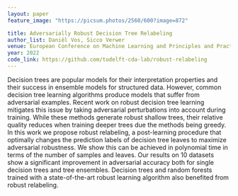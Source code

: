 ```yaml
---
layout: paper
feature_image: "https://picsum.photos/2560/600?image=872"

title: Adversarially Robust Decision Tree Relabeling
author_list: Daniël Vos, Sicco Verwer
venue: European Conference on Machine Learning and Principles and Practice of Knowledge Discovery in Databases (ECML/PKDD)
year: 2022
code_link: https://github.com/tudelft-cda-lab/robust-relabeling
---
```


Decision trees are popular models for their interpretation properties and their success in ensemble models for structured data. However, common decision tree learning algorithms produce models that suffer from adversarial examples. Recent work on robust decision tree learning mitigates this issue by taking adversarial perturbations into account during training. While these methods generate robust shallow trees, their relative quality reduces when training deeper trees due the methods being greedy. In this work we propose robust relabeling, a post-learning procedure that optimally changes the prediction labels of decision tree leaves to maximize adversarial robustness. We show this can be achieved in polynomial time in terms of the number of samples and leaves. Our results on 10 datasets show a significant improvement in adversarial accuracy both for single decision trees and tree ensembles. Decision trees and random forests trained with a state-of-the-art robust learning algorithm also benefited from robust relabeling.